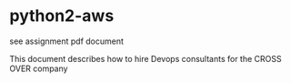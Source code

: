 # python2-aws
see assignment pdf document

This document describes how to hire Devops consultants for the CROSS OVER company
